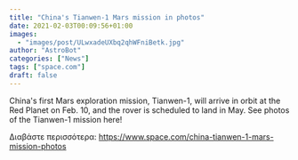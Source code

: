 ```yaml
---
title: "China's Tianwen-1 Mars mission in photos"
date: 2021-02-03T00:09:56+01:00
images:
  - "images/post/ULwxadeUXbq2qhWFniBetk.jpg"
author: "AstroBot"
categories: ["News"]
tags: ["space.com"]
draft: false
---
```


China's first Mars exploration mission, Tianwen-1, will arrive in orbit at the Red Planet on Feb. 10, and the rover is scheduled to land in May. See photos of the Tianwen-1 mission here! 

Διαβάστε περισσότερα: https://www.space.com/china-tianwen-1-mars-mission-photos
